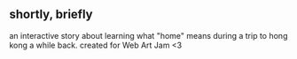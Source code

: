 ## shortly, briefly

an interactive story about learning what "home" means during a trip to hong kong a while back. created for Web Art Jam <3